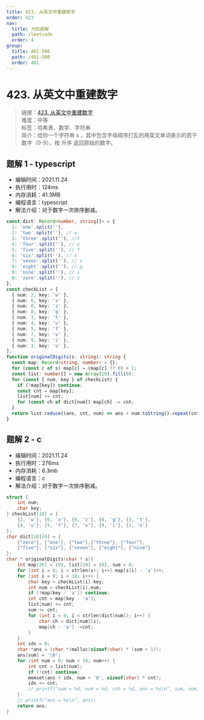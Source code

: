 ```yaml
---
title: 423. 从英文中重建数字
order: 423
nav:
  title: 力扣题解
  path: /leetcode
  order: 4
group:
  title: 401-500
  path: /401-500
  order: 401
---
```


# 423. 从英文中重建数字

> 链接：[423. 从英文中重建数字](https://leetcode-cn.com/problems/reconstruct-original-digits-from-english/)  
> 难度：中等  
> 标签：哈希表、数学、字符串  
> 简介：给你一个字符串 s ，其中包含字母顺序打乱的用英文单词表示的若干数字（0-9）。按 升序 返回原始的数字。

## 题解 1 - typescript

- 编辑时间：2021.11.24
- 执行用时：124ms
- 内存消耗：41.3MB
- 编程语言：typescript
- 解法介绍：对于数字一次排序删减。

```typescript
const dict: Record<number, string[]> = {
  1: 'one'.split(''),
  2: 'two'.split(''), // w
  3: 'three'.split(''), //t
  4: 'four'.split(''), // u
  5: 'five'.split(''), // f
  6: 'six'.split(''), // x
  7: 'seven'.split(''), // v
  8: 'eight'.split(''), // g
  9: 'nine'.split(''), // i
  0: 'zero'.split(''), // z
};
const checkList = [
  { num: 2, key: 'w' },
  { num: 6, key: 'x' },
  { num: 0, key: 'z' },
  { num: 8, key: 'g' },
  { num: 3, key: 't' },
  { num: 4, key: 'u' },
  { num: 5, key: 'f' },
  { num: 7, key: 'v' },
  { num: 9, key: 'i' },
  { num: 1, key: 'o' },
];
function originalDigits(s: string): string {
  const map: Record<string, number> = {};
  for (const c of s) map[c] = (map[c] ?? 0) + 1;
  const list: number[] = new Array(10).fill(0);
  for (const { num, key } of checkList) {
    if (!map[key]) continue;
    const cnt = map[key];
    list[num] += cnt;
    for (const ch of dict[num]) map[ch] -= cnt;
  }
  return list.reduce((ans, cnt, num) => ans + num.toString().repeat(cnt), '');
}
```

## 题解 2 - c

- 编辑时间：2021.11.24
- 执行用时：276ms
- 内存消耗：6.3mb
- 编程语言：c
- 解法介绍：对于数字一次排序删减。

```c
struct {
    int num;
    char key;
} checkList[10] = {
    {2, 'w'}, {6, 'x'}, {0, 'z'}, {8, 'g'}, {3, 't'},
    {4, 'u'}, {5, 'f'}, {7, 'v'}, {9, 'i'}, {1, 'o'}
};
char dict[10][6] = {
    {"zero"}, {"one"}, {"two"},{"three"}, {"four"},
    {"five"}, {"six"}, {"seven"}, {"eight"}, {"nine"}
};
char * originalDigits(char * s){
    int map[26] = {0}, list[10] = {0}, sum = 0;
    for (int i = 0; i < strlen(s); i++) map[s[i] - 'a']++;
    for (int i = 0; i < 10; i++) {
        char key = checkList[i].key;
        int num = checkList[i].num;
        if (!map[key - 'a']) continue;
        int cnt = map[key - 'a'];
        list[num] += cnt;
        sum += cnt;
        for (int i = 0; i < strlen(dict[num]); i++) {
            char ch = dict[num][i];
            map[ch - 'a'] -=cnt;
        }
    }
    int idx = 0;
    char *ans = (char *)malloc(sizeof(char) * (sum + 1));
    ans[sum] = '\0';
    for (int num = 0; num < 10; num++) {
        int cnt = list[num];
        if (!cnt) continue;
        memset(ans + idx, num + '0', sizeof(char) * cnt);
        idx += cnt;
        // printf("sum = %d, num = %d, cnt = %d, ans = %s\n", sum, num, cnt, ans);
    }
    // printf("ans = %s\n", ans);
    return ans;
}
```
